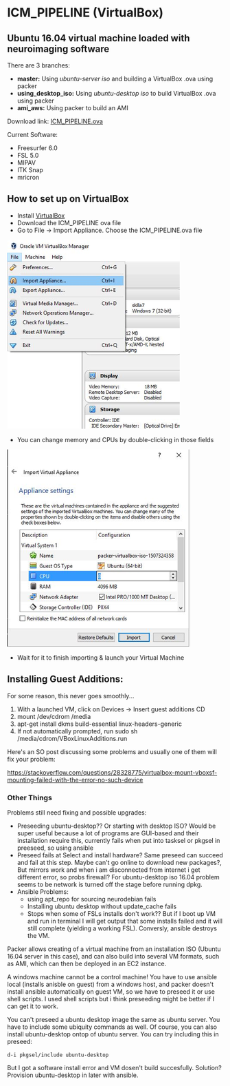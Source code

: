 ICM_PIPELINE (VirtualBox)
=========================
Ubuntu 16.04 virtual machine loaded with neuroimaging software
--------------------------------------------------------------------------------
There are 3 branches:
- **master:** Using *ubuntu-server iso* and building a VirtualBox .ova using packer
- **using_desktop_iso:** Using *ubuntu-desktop iso* to build VirtualBox .ova using packer
- **ami_aws:** Using packer to build an AMI

Download link:
[ICM_PIPELINE.ova](https://drive.google.com/file/d/0B8U1bxkyNu87RWtnUU8xeUVldm8/view?usp=sharing)

Current Software:
- Freesurfer 6.0
- FSL 5.0
- MIPAV
- ITK Snap
- mricron

## How to set up on VirtualBox ##

- Install [VirtualBox](https://www.virtualbox.org/)
- Download the ICM_PIPELINE ova file
- Go to File -> Import Appliance. Choose the ICM_PIPELINE.ova file

![](imgs/1.JPG)

- You can change memory and CPUs by double-clicking in those fields

![](imgs/2.JPG)

- Wait for it to finish importing & launch your Virtual Machine

## Installing Guest Additions: ##
For some reason, this never goes smoothly...

1. With a launched VM, click on Devices -> Insert guest additions CD
2. mount /dev/cdrom /media
3. apt-get install dkms build-essential linux-headers-generic
4. If not automatically prompted, run sudo sh /media/cdrom/VBoxLinuxAdditions.run

Here's an SO post discussing some problems and usually one of them will fix your problem:

https://stackoverflow.com/questions/28328775/virtualbox-mount-vboxsf-mounting-failed-with-the-error-no-such-device





### Other Things ###

Problems still need fixing and possible upgrades:
- Preseeding ubuntu-desktop?? Or starting with desktop ISO? Would be super useful because a lot of programs are GUI-based and their installation require this, currently fails when put into tasksel or pkgsel in preeseed, so using ansible
- Preseed fails at Select and install hardware? Same preseed can succeed and fail at this step. Maybe can't go online to download new packages?, But mirrors work and when i am disconnected from internet i get different error, so probs firewall? For ubuntu-desktop iso 16.04 problem seems to be network is turned off the stage before running dpkg.
- Ansible Problems:
  - using apt_repo for sourcing neurodebian fails
  - Installing ubuntu desktop without update_cache fails
  - Stops when some of FSLs installs don't work?? But if I boot up VM and run in terminal I will get output that some installs failed and it will still complete (yielding a working FSL). Conversly, ansible destroys the VM.

Packer allows creating of a virtual machine from an installation ISO (Ubuntu 16.04 server in this case), and can also build into several VM formats, such as AMI, which can then be deployed in an EC2 instance.

A windows machine cannot be a control machine! You have to use ansible local (installs anisble on guest) from a windows host, and packer doesn't install ansible automatically on guest VM, so we have to preseed it or use shell scripts. I used shell scripts but i think preseeding might be better if I can get it to work.

You can't preseed a ubuntu desktop image the same as ubuntu server. You have to include some ubiquity commands as well. Of course, you can also install ubuntu-desktop ontop of ubuntu server. You can try including this in preseed:

```
d-i pkgsel/include ubuntu-desktop
```

But I got a software install error and VM dosen't build succesfully. Solution? Provision ubuntu-desktop in later with ansible.
